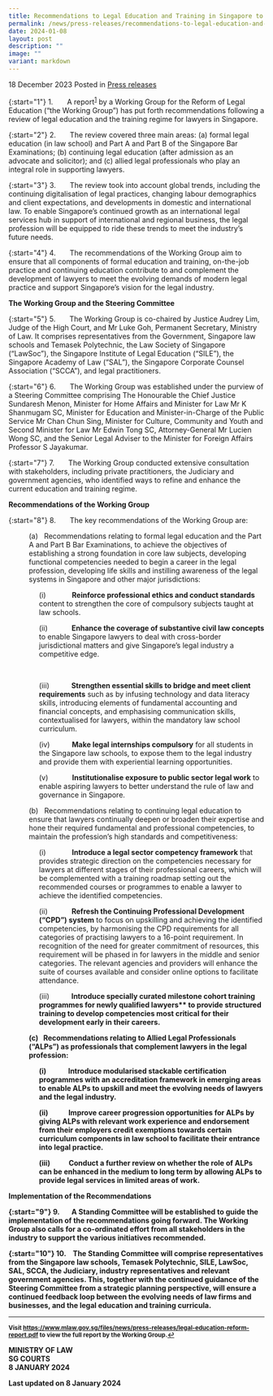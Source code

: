 ```yaml
---
title: Recommendations to Legal Education and Training in Singapore to Keep Pace with Evolving Industry Needs
permalink: /news/press-releases/recommendations-to-legal-education-and-training/
date: 2024-01-08
layout: post
description: ""
image: ""
variant: markdown
---
```

18 December 2023 Posted in [Press releases](/news/press-releases)

{:start="1"}
1.&nbsp;&nbsp;&nbsp;&nbsp;&nbsp;&nbsp; A report<sup><a id="ref1" href="#fn1">1</a></sup> by a Working Group for the Reform of Legal Education (“the Working Group”) has put forth recommendations following a review of legal education and the training regime for lawyers in Singapore.

{:start="2"}
2.&nbsp;&nbsp;&nbsp;&nbsp;&nbsp;&nbsp; The review covered three main areas: (a) formal legal education (in law school) and Part A and Part B of the Singapore Bar Examinations; (b) continuing legal education (after admission as an advocate and solicitor); and (c) allied legal professionals who play an integral role in supporting lawyers.

{:start="3"}
3.&nbsp;&nbsp;&nbsp;&nbsp;&nbsp;&nbsp; The review took into account global trends, including the continuing digitalisation of legal practices, changing labour demographics and client expectations, and developments in domestic and international law. To enable Singapore’s continued growth as an international legal services hub in support of international and regional business, the legal profession will be equipped to ride these trends to meet the industry’s future needs.

{:start="4"}
4.&nbsp;&nbsp;&nbsp;&nbsp;&nbsp;&nbsp; The recommendations of the Working Group aim to ensure that all components of formal education and training, on-the-job practice and continuing education contribute to and complement the development of lawyers to meet the evolving demands of modern legal practice and support Singapore’s vision for the legal industry.

**The Working Group and the Steering Committee**

{:start="5"}
5.&nbsp;&nbsp;&nbsp;&nbsp;&nbsp;&nbsp; The Working Group is co-chaired by Justice Audrey Lim, Judge of the High Court, and Mr Luke Goh, Permanent Secretary, Ministry of Law. It comprises representatives from the Government, Singapore law schools and Temasek Polytechnic, the Law Society of Singapore (“LawSoc”), the Singapore Institute of Legal Education (“SILE”), the Singapore Academy of Law (“SAL”), the Singapore Corporate Counsel Association (“SCCA”), and legal practitioners.

{:start="6"}
6.&nbsp;&nbsp;&nbsp;&nbsp;&nbsp;&nbsp; The Working Group was established under the purview of a Steering Committee comprising The Honourable the Chief Justice Sundaresh Menon, Minister for Home Affairs and Minister for Law Mr K Shanmugam SC, Minister for Education and Minister-in-Charge of the Public Service Mr Chan Chun Sing, Minister for Culture, Community and Youth and Second Minister for Law Mr Edwin Tong SC, Attorney-General Mr Lucien Wong SC, and the Senior Legal Adviser to the Minister for Foreign Affairs Professor S Jayakumar.

{:start="7"}
7.&nbsp;&nbsp;&nbsp;&nbsp;&nbsp;&nbsp; The Working Group conducted extensive consultation with stakeholders, including private practitioners, the Judiciary and government agencies, who identified ways to refine and enhance the current education and training regime.

**Recommendations of the Working Group**

{:start="8"}
8.&nbsp;&nbsp;&nbsp;&nbsp;&nbsp;&nbsp; The key recommendations of the Working Group are:

<p style="margin-left: 40px">
(a)&nbsp;&nbsp; Recommendations relating to formal legal education and the Part A and Part B Bar Examinations, to achieve the objectives of establishing a strong foundation in core law subjects, developing functional competencies needed to begin a career in the legal profession, developing life skills and instilling awareness of the legal systems in Singapore and other major jurisdictions:</p>

<p style="margin-left: 60px">
(i)&nbsp;&nbsp;&nbsp;&nbsp;&nbsp;&nbsp;&nbsp;&nbsp;&nbsp;&nbsp;&nbsp;&nbsp; <b>Reinforce professional ethics and conduct standards</b> content to strengthen the core of compulsory subjects taught at law schools.</p>

<p style="margin-left: 60px">
(ii)&nbsp;&nbsp;&nbsp;&nbsp;&nbsp;&nbsp;&nbsp;&nbsp;&nbsp;&nbsp;&nbsp; <b>Enhance the coverage of substantive civil law concepts</b> to enable Singapore lawyers to deal with cross-border jurisdictional matters and give Singapore’s legal industry a competitive edge.</p> &nbsp;

<p style="margin-left: 60px">
(iii)&nbsp;&nbsp;&nbsp;&nbsp;&nbsp;&nbsp;&nbsp;&nbsp;&nbsp;&nbsp; <b>Strengthen essential skills to bridge and meet client requirements</b> such as by infusing technology and data literacy skills, introducing elements of fundamental accounting and financial concepts, and emphasising communication skills, contextualised for lawyers, within the mandatory law school curriculum.</p>

<p style="margin-left: 60px">
(iv)&nbsp;&nbsp;&nbsp;&nbsp;&nbsp;&nbsp;&nbsp;&nbsp;&nbsp;&nbsp; <b>Make legal internships compulsory</b> for all students in the Singapore law schools, to expose them to the legal industry and provide them with experiential learning opportunities.</p>

<p style="margin-left: 60px">
(v)&nbsp;&nbsp;&nbsp;&nbsp;&nbsp;&nbsp;&nbsp;&nbsp;&nbsp;&nbsp;&nbsp; <b>Institutionalise exposure to public sector legal work</b> to enable aspiring lawyers to better understand the rule of law and governance in Singapore.</p>

<p style="margin-left: 40px">
(b)&nbsp;&nbsp; Recommendations relating to continuing legal education to ensure that lawyers continually deepen or broaden their expertise and hone their required fundamental and professional competencies, to maintain the profession’s high standards and competitiveness:</p>

<p style="margin-left: 60px">
(i)&nbsp;&nbsp;&nbsp;&nbsp;&nbsp;&nbsp;&nbsp;&nbsp;&nbsp;&nbsp;&nbsp;&nbsp; <b>Introduce a legal sector competency framework</b> that provides strategic direction on the competencies necessary for lawyers at different stages of their professional careers, which will be complemented with a training roadmap setting out the recommended courses or programmes to enable a lawyer to achieve the identified competencies.</p>

<p style="margin-left: 60px">
(ii)&nbsp;&nbsp;&nbsp;&nbsp;&nbsp;&nbsp;&nbsp;&nbsp;&nbsp;&nbsp;&nbsp; <b>Refresh the Continuing Professional Development (“CPD”) system</b> to focus on upskilling and achieving the identified competencies, by harmonising the CPD requirements for all categories of practising lawyers to a 16-point requirement. In recognition of the need for greater commitment of resources, this requirement will be phased in for lawyers in the middle and senior categories. The relevant agencies and providers will enhance the suite of courses available and consider online options to facilitate attendance.</p>

<p style="margin-left: 60px">
(iii)&nbsp;&nbsp;&nbsp;&nbsp;&nbsp;&nbsp;&nbsp;&nbsp;&nbsp;&nbsp; <b>Introduce specially curated milestone cohort training programmes for newly qualified lawyers** to provide structured training to develop competencies most critical for their development early in their careers.</b></p><b>

<p style="margin-left: 40px">
(c)&nbsp;&nbsp; Recommendations relating to Allied Legal Professionals (“ALPs”) as professionals that complement lawyers in the legal profession:</p>

<p style="margin-left: 60px">
(i)&nbsp;&nbsp;&nbsp;&nbsp;&nbsp;&nbsp;&nbsp;&nbsp;&nbsp;&nbsp;&nbsp;&nbsp; <b>Introduce modularised stackable certification programmes with an accreditation framework</b> in emerging areas to enable ALPs to upskill and meet the evolving needs of lawyers and the legal industry.</p>

<p style="margin-left: 60px">
(ii)&nbsp;&nbsp;&nbsp;&nbsp;&nbsp;&nbsp;&nbsp;&nbsp;&nbsp;&nbsp;&nbsp; <b>Improve career progression opportunities for ALPs</b> by giving ALPs with relevant work experience and endorsement from their employers credit exemptions towards certain curriculum components in law school to facilitate their entrance into legal practice.</p>

<p style="margin-left: 60px">
(iii)&nbsp;&nbsp;&nbsp;&nbsp;&nbsp;&nbsp;&nbsp;&nbsp;&nbsp;&nbsp; <b>Conduct a further review on whether the role of ALPs can be enhanced in the medium to long term</b> by allowing ALPs to provide legal services in limited areas of work.</p>

**Implementation of the Recommendations**

{:start="9"}
9.&nbsp;&nbsp;&nbsp;&nbsp;&nbsp;&nbsp; A Standing Committee will be established to guide the implementation of the recommendations going forward. The Working Group also calls for a co-ordinated effort from all stakeholders in the industry to support the various initiatives recommended.

{:start="10"}
10.&nbsp;&nbsp;&nbsp; The Standing Committee will comprise representatives from the Singapore law schools, Temasek Polytechnic, SILE, LawSoc, SAL, SCCA, the Judiciary, industry representatives and relevant government agencies. This, together with the continued guidance of the Steering Committee from a strategic planning perspective, will ensure a continued feedback loop between the evolving needs of law firms and businesses, and the legal education and training curricula.


* * *

<p><sup id="fn1">Visit <a target="new" href="https://go.gov.sg/legal-education-reform-report">https://www.mlaw.gov.sg/files/news/press-releases/legal-education-reform-report.pdf</a> to view the full report by the Working Group.<a href="#ref1" title="Jump back to footnote 1 in the text.">↩</a></sup></p>
    

**MINISTRY OF LAW**  
**SG COURTS**  
**8 JANUARY 2024**

Last updated on 8 January 2024</b>
